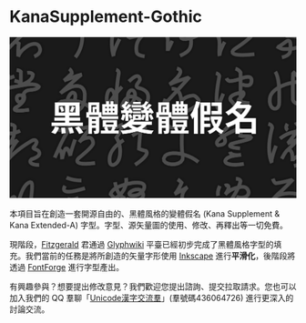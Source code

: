 # KanaSupplement-Gothic

![title](title.svg)

本項目旨在創造一套開源自由的、黑體風格的變體假名 (Kana Supplement & Kana Extended-A) 字型。字型、源矢量圖的使用、修改、再釋出等一切免費。

現階段，[Fitzgerald](http://glyphwiki.org/wiki/User:fitzgerald) 君通過 [Glyphwiki](http://glyphwiki.org/) 平臺已經初步完成了黑體風格字型的填充。我們當前的任務是將所創造的矢量字形使用 [Inkscape](https://gitlab.com/inkscape/inkscape) 進行**平滑化**，後階段將透過 [FontForge](https://github.com/fontforge/fontforge) 進行字型產出。

有興趣參與？想要提出修改意見？我們歡迎您提出諮詢、提交拉取請求。您也可以加入我們的 QQ 羣聊「[Unicode漢字交流羣](https://jq.qq.com/?_wv=1027&k=vpKdxeGq)」(羣號碼436064726) 進行更深入的討論交流。
